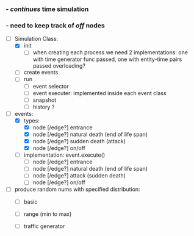 ### - *continues* time simulation  
### - need to keep track of *off* nodes

- [ ] Simulation Class:
  - [x] init
    + [ ] when creating each process we need 2 implementations: one with time generator func passed, one with entity-time pairs passed
          overloading?
  - [ ] create events
  - [ ] run
    - [ ] event selector
    - [ ] event executer: implemented inside each event class
    - [ ] snapshot
    - [ ] history ?

- [ ] events:
  - [x] types:
    - [x] node [/edge?] entrance
    - [x] node [/edge?] natural death (end of life span)
    - [x] node [/edge?] sudden death (attack)
    - [x] node [/edge?] on/off
  - [ ] implementation: event.execute()
    - [ ] node [/edge?] entrance
    - [ ] node [/edge?] natural death (end of life span)
    - [ ] node [/edge?] attack (sudden death)
    - [ ] node [/edge?] on/off

- [ ] produce random nums with specified distribution:  
  - [ ] basic
  - [ ] range (min to max)
  - [ ] traffic generator

